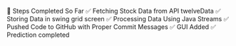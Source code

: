 📌 Steps Completed So Far
✅ Fetching Stock Data from  API twelveData
✅ Storing Data in swing grid screen
✅ Processing Data Using Java Streams
✅ Pushed Code to GitHub with Proper Commit Messages
✅ GUI Added
✅ Prediction completed
